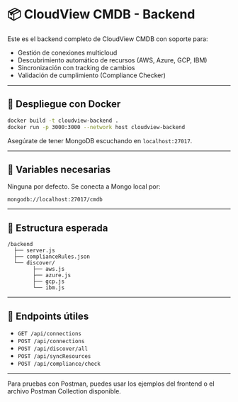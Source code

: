 # 📦 CloudView CMDB - Backend

Este es el backend completo de CloudView CMDB con soporte para:

- Gestión de conexiones multicloud
- Descubrimiento automático de recursos (AWS, Azure, GCP, IBM)
- Sincronización con tracking de cambios
- Validación de cumplimiento (Compliance Checker)

---

## 🚀 Despliegue con Docker

```bash
docker build -t cloudview-backend .
docker run -p 3000:3000 --network host cloudview-backend
```

Asegúrate de tener MongoDB escuchando en `localhost:27017`.

---

## 🔧 Variables necesarias

Ninguna por defecto. Se conecta a Mongo local por:
```
mongodb://localhost:27017/cmdb
```

---

## 📁 Estructura esperada

```
/backend
  ├── server.js
  ├── complianceRules.json
  └── discover/
        ├── aws.js
        ├── azure.js
        ├── gcp.js
        └── ibm.js
```

---

## 🔗 Endpoints útiles

- `GET /api/connections`
- `POST /api/connections`
- `POST /api/discover/all`
- `POST /api/syncResources`
- `POST /api/compliance/check`

---

Para pruebas con Postman, puedes usar los ejemplos del frontend o el archivo Postman Collection disponible.